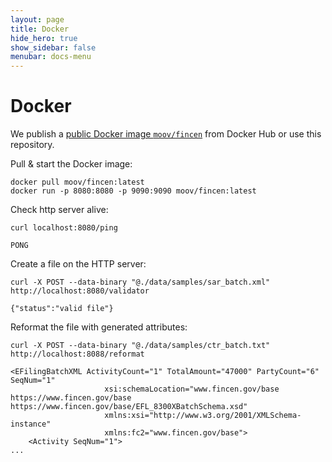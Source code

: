```yaml
---
layout: page
title: Docker
hide_hero: true
show_sidebar: false
menubar: docs-menu
---
```


# Docker

We publish a [public Docker image `moov/fincen`](https://hub.docker.com/r/moov/fincen/) from Docker Hub or use this repository.  
<!--
We also have Docker images for [OpenShift](https://quay.io/repository/moov/fincen?tab=tags) published as `quay.io/moov/fincen`.
-->

Pull & start the Docker image:
```
docker pull moov/fincen:latest
docker run -p 8080:8080 -p 9090:9090 moov/fincen:latest
```

Check http server alive:
```
curl localhost:8080/ping
```
```
PONG
```

Create a file on the HTTP server:
```
curl -X POST --data-binary "@./data/samples/sar_batch.xml" http://localhost:8080/validator
```
```
{"status":"valid file"}
```

Reformat the file with generated attributes:
```
curl -X POST --data-binary "@./data/samples/ctr_batch.txt" http://localhost:8088/reformat
```
```
<EFilingBatchXML ActivityCount="1" TotalAmount="47000" PartyCount="6" SeqNum="1"
                     xsi:schemaLocation="www.fincen.gov/base https://www.fincen.gov/base https://www.fincen.gov/base/EFL_8300XBatchSchema.xsd"
                     xmlns:xsi="http://www.w3.org/2001/XMLSchema-instance"
                     xmlns:fc2="www.fincen.gov/base">
    <Activity SeqNum="1">
...
```